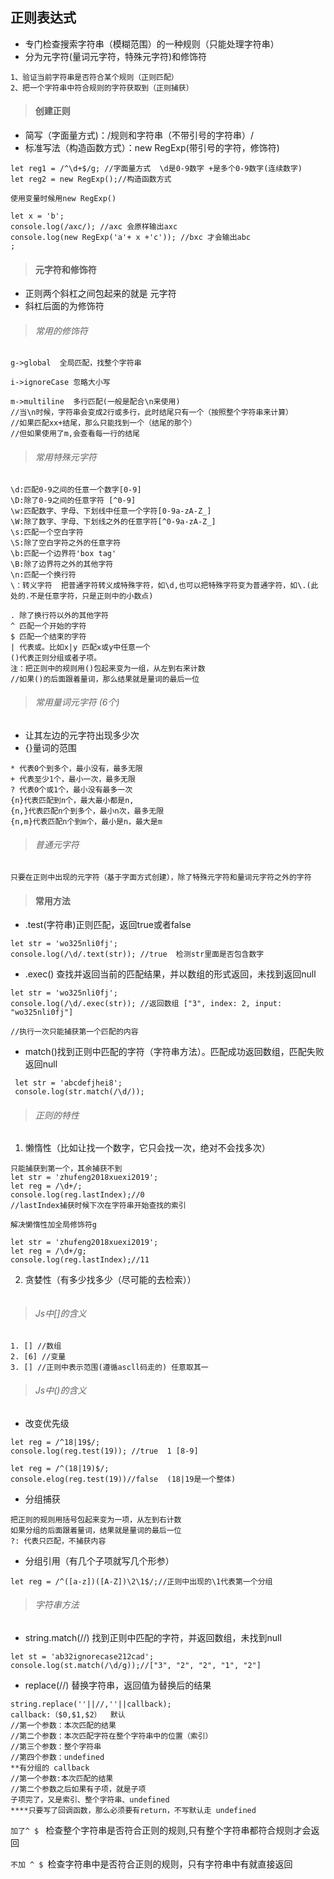 ## 正则表达式
- 专门检查搜索字符串（模糊范围）的一种规则（只能处理字符串）
- 分为元字符(量词元字符，特殊元字符)和修饰符
```
1、验证当前字符串是否符合某个规则（正则匹配）
2、把一个字符串中符合规则的字符获取到（正则捕获）
```
> #### 创建正则

- 简写（字面量方式)：/规则和字符串（不带引号的字符串）/
- 标准写法（构造函数方式）：new RegExp(带引号的字符，修饰符)

```
let reg1 = /^\d+$/g; //字面量方式  \d是0-9数字 +是多个0-9数字(连续数字)
let reg2 = new RegExp();//构造函数方式
```
`使用变量时候用new RegExp()`

```
let x = 'b';
console.log(/axc/); //axc 会原样输出axc
console.log(new RegExp('a'+ x +'c')); //bxc 才会输出abc
;
```

> #### 元字符和修饰符
- 正则两个斜杠之间包起来的就是 元字符
- 斜杠后面的为修饰符

> ###### 常用的修饰符

```
g->global  全局匹配，找整个字符串

i->ignoreCase 忽略大小写 

m->multiline  多行匹配(一般是配合\n来使用)
//当\n时候，字符串会变成2行或多行，此时结尾只有一个（按照整个字符串来计算）
//如果匹配xx+结尾，那么只能找到一个（结尾的那个）
//但如果使用了m,会查看每一行的结尾
```
> ###### 常用特殊元字符

```
\d:匹配0-9之间的任意一个数字[0-9]            
\D:除了0-9之间的任意字符 [^0-9]
\w:匹配数字、字母、下划线中任意一个字符[0-9a-zA-Z_]
\W:除了数字、字母、下划线之外的任意字符[^0-9a-zA-Z_]
\s:匹配一个空白字符
\S:除了空白字符之外的任意字符
\b:匹配一个边界符'box tag'
\B:除了边界符之外的其他字符
\n:匹配一个换行符
\：转义字符  把普通字符转义成特殊字符，如\d,也可以把特殊字符变为普通字符，如\.(此处的.不是任意字符，只是正则中的小数点)

. 除了换行符以外的其他字符
^ 匹配一个开始的字符
$ 匹配一个结束的字符
| 代表或。比如x|y 匹配x或y中任意一个
()代表正则分组或者子项。
注：把正则中的规则用()包起来变为一组，从左到右来计数
//如果()的后面跟着量词，那么结果就是量词的最后一位

```
> ###### 常用量词元字符 (6个)
- 让其左边的元字符出现多少次
- {}量词的范围

```
* 代表0个到多个，最小没有，最多无限
+ 代表至少1个，最小一次，最多无限
? 代表0个或1个，最小没有最多一次
{n}代表匹配到n个，最大最小都是n,
{n,}代表匹配n个到多个，最小n次，最多无限
{n,m}代表匹配n个到m个，最小是n，最大是m

```
> ###### 普通元字符

```
只要在正则中出现的元字符（基于字面方式创建），除了特殊元字符和量词元字符之外的字符
```
> #### 常用方法
- .test(字符串)正则匹配，返回true或者false

```
let str = 'wo325nli0fj';
console.log(/\d/.text(str)); //true  检测str里面是否包含数字
```

- .exec() 查找并返回当前的匹配结果，并以数组的形式返回，未找到返回null

```
let str = 'wo325nli0fj';
console.log(/\d/.exec(str)); //返回数组 ["3", index: 2, input: "wo325nli0fj"]  

//执行一次只能捕获第一个匹配的内容
```
- match()找到正则中匹配的字符（字符串方法）。匹配成功返回数组，匹配失败返回null

```
 let str = 'abcdefjhei8';
 console.log(str.match(/\d/));
```

> ###### 正则的特性
1. 懒惰性（比如让找一个数字，它只会找一次，绝对不会找多次）

```
只能捕获到第一个，其余捕获不到
let str = 'zhufeng2018xuexi2019';
let reg = /\d+/;
console.log(reg.lastIndex);//0
//lastIndex捕获时候下次在字符串开始查找的索引
```
`解决懒惰性加全局修饰符g`

```
let str = 'zhufeng2018xuexi2019';
let reg = /\d+/g;
console.log(reg.lastIndex);//11
```

2. 贪婪性（有多少找多少（尽可能的去检索））


```

```


> ###### Js中[]的含义

```
1. [] //数组
2. [6] //变量
3. [] //正则中表示范围(遵循ascll码走的) 任意取其一
```
> ###### Js中()的含义

- 改变优先级

```
let reg = /^18|19$/;
console.log(reg.test(19)); //true  1 [8-9]

let reg = /^(18|19)$/;
console.elog(reg.test(19))//false  (18|19是一个整体)
```
- 分组捕获

```
把正则的规则用括号包起来变为一项，从左到右计数
如果分组的后面跟着量词，结果就是量词的最后一位
?: 代表只匹配，不捕获内容
```
- 分组引用（有几个子项就写几个形参）
```
let reg = /^([a-z])([A-Z])\2\1$/;//正则中出现的\1代表第一个分组

```
> ###### 字符串方法
-  string.match(//) 找到正则中匹配的字符，并返回数组，未找到null

```
let st = 'ab32ignorecase212cad';
console.log(st.match(/\d/g));//["3", "2", "2", "1", "2"] 
```
- replace(//) 替换字符串，返回值为替换后的结果

```
string.replace(''||//,''||callback);
callback:（$0,$1,$2）  默认
//第一个参数：本次匹配的结果
//第二个参数：本次匹配字符在整个字符串中的位置（索引）
//第三个参数：整个字符串
//第四个参数：undefined
**有分组的 callback
//第一个参数:本次匹配的结果
//第二个参数之后如果有子项，就是子项
子项完了，又是索引、整个字符串、undefined
****只要写了回调函数，那么必须要有return，不写默认走 undefined
```

`加了^ $ `
检查整个字符串是否符合正则的规则,只有整个字符串都符合规则才会返回

`不加 ^ $ `检查字符串中是否符合正则的规则，只有字符串中有就直接返回